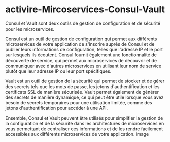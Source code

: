 # activire-Mircoservices-Consul-Vault

Consul et Vault sont deux outils de gestion de configuration et de sécurité pour les microservices.

Consul est un outil de gestion de configuration qui permet aux différents microservices de votre application de s'inscrire auprès de Consul et de publier leurs informations de configuration, telles que l'adresse IP et le port sur lesquels ils écoutent. Consul fournit également une fonctionnalité de découverte de service, qui permet aux microservices de découvrir et de communiquer avec d'autres microservices en utilisant leur nom de service plutôt que leur adresse IP ou leur port spécifiques.

Vault est un outil de gestion de la sécurité qui permet de stocker et de gérer des secrets tels que les mots de passe, les jetons d'authentification et les certificats SSL de manière sécurisée. Vault permet également de générer des secrets de manière dynamique, ce qui peut être utile lorsque vous avez besoin de secrets temporaires pour une utilisation limitée, comme des jetons d'authentification pour accéder à une API.

Ensemble, Consul et Vault peuvent être utilisés pour simplifier la gestion de la configuration et de la sécurité dans les architectures de microservices en vous permettant de centraliser ces informations et de les rendre facilement accessibles aux différents microservices de votre application. image
